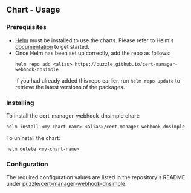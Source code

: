 ## Chart - Usage

### Prerequisites
- [Helm](https://helm.sh) must be installed to use the charts. Please refer to Helm's [documentation](https://helm.sh/docs) to get started.
- Once Helm has been set up correctly, add the repo as follows:
    ```
    helm repo add <alias> https://puzzle.github.io/cert-manager-webhook-dnsimple
    ```
    If you had already added this repo earlier, run `helm repo update` to retrieve the latest versions of the packages.


### Installing
To install the cert-manager-webhook-dnsimple chart:
```
helm install <my-chart-name> <alias>/cert-manager-webhook-dnsimple
```
To uninstall the chart:
```
helm delete <my-chart-name>
```

### Configuration
The required configuration values are listed in the repository's README under [puzzle/cert-manager-webhook-dnsimple](https://github.com/puzzle/cert-manager-webhook-dnsimple#options).
